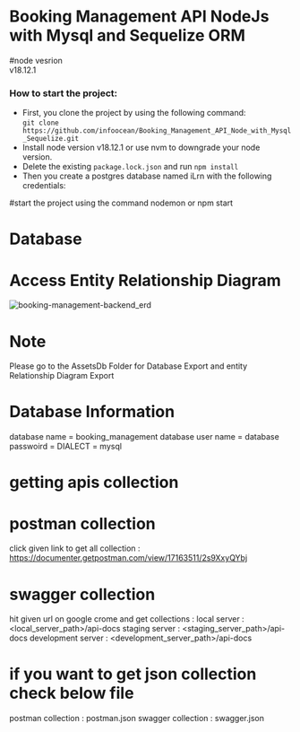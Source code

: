 # Booking Management API NodeJs with Mysql and Sequelize ORM

#node vesrion  
v18.12.1

### How to start the project:

- First, you clone the project by using the following command:\
  `git clone https://github.com/infoocean/Booking_Management_API_Node_with_Mysql_Sequelize.git`
- Install node version v18.12.1 or use nvm to downgrade your node version.
- Delete the existing `package.lock.json` and run `npm install`
- Then you create a postgres database named iLrn with the following credentials:

#start the project using the command
nodemon
or
npm start

# Database

# Access Entity Relationship Diagram

![booking-management-backend_erd](https://github.com/infoocean/Booking_Management_API_Node_with_Mysql_Sequelize/assets/63592223/938c67b9-3f07-4215-8083-82c62d432068)

# Note

Please go to the AssetsDb Folder for Database Export and entity Relationship Diagram Export

# Database Information

database name = booking_management
database user name = <your database user name>
database passwoird = <your database password>
DIALECT = mysql

# getting apis collection

# postman collection

click given link to get all collection : https://documenter.getpostman.com/view/17163511/2s9XxyQYbj

# swagger collection

hit given url on google crome and get collections :
local server : <local_server_path>/api-docs
staging server : <staging_server_path>/api-docs
development server : <development_server_path>/api-docs

# if you want to get json collection check below file

postman collection : postman.json
swagger collection : swagger.json
